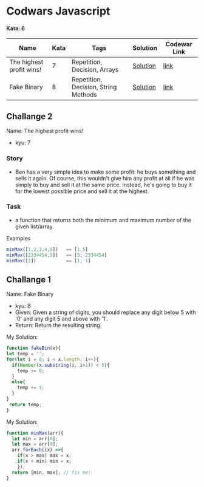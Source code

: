# Codwars Javascript

#### Kata: 6

| Name   |      Kata      |  Tags | Solution | Codewar Link |
|----------|-------------|------| -----| ----- |
| The highest profit wins! |  7 | Repetition, Decision, Arrays |[Solution](#challange-2) | [link](https://www.codewars.com/kata/the-highest-profit-wins/train/javascript) |
| Fake Binary |  8 | Repetition, Decision, String Methods |[Solution](#challange-1) | [link](https://www.codewars.com/kata/fake-binary/train/javascript) |



## Challange 2
Name: The highest profit wins!
- kyu: 7
### Story
- Ben has a very simple idea to make some profit: he buys something and sells it again. Of course, this wouldn't give him any profit at all if he was simply to buy and sell it at the same price. Instead, he's going to buy it for the lowest possible price and sell it at the highest.

### Task
- a function that returns both the minimum and maximum number of the given list/array.

Examples
```javascript 
minMax([1,2,3,4,5])   == [1,5]
minMax([2334454,5])   == [5, 2334454]
minMax([1])           == [1, 1]
```


## Challange 1
Name: Fake Binary
- kyu: 8
- Given: Given a string of digits, you should replace any digit below 5 with '0' and any digit 5 and above with '1'.
- Return: Return the resulting string.

My Solution:
```javascript
function fakeBin(x){
let temp = '';
for(let i = 0; i < x.length; i++){
  if(Number(x.substring(i, i+1)) < 5){
    temp += 0;
  }
  else{
    temp += 1;
  }
}
 return temp;
}
```




My Solution:
```javascript
function minMax(arr){
  let min = arr[0];
  let max = arr[0];
  arr.forEach((x) =>{
    if(x > max) max = x;
    if(x < min) min = x;
    });
  return [min, max]; // fix me!
}
```

